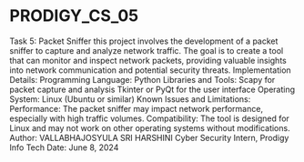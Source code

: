 # PRODIGY_CS_05
 Task 5: Packet Sniffer
 this project involves the development of a packet sniffer to capture and analyze network traffic. The goal is to create a tool that can monitor and inspect network packets, providing valuable insights into network communication and potential security threats.
Implementation Details:
Programming Language: Python
Libraries and Tools:
Scapy for packet capture and analysis
Tkinter or PyQt for the user interface
Operating System: Linux (Ubuntu or similar)
Known Issues and Limitations:
Performance: The packet sniffer may impact network performance, especially with high traffic volumes.
Compatibility: The tool is designed for Linux and may not work on other operating systems without modifications.
Author:
VALLABHAJOSYULA SRI HARSHINI
Cyber Security Intern, Prodigy Info Tech
Date: June 8, 2024
